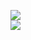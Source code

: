 [![](https://img.shields.io/badge/Made%20With-Github%20Spray-lightgrey.svg?style=for-the-badge&logo=github)](https://github.com/Annihil/github-spray#23842)  
[![](https://i.imgur.com/2DrTn0Z.gif)](https://github.com/Annihil/github-spray)